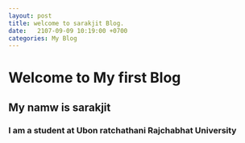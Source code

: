 ```yaml
---
layout: post
title: welcome to sarakjit Blog.
date:   2107-09-09 10:19:00 +0700
categories: My Blog
---
```


# Welcome to My first Blog
## My namw is sarakjit
### I am a student at Ubon ratchathani Rajchabhat University

